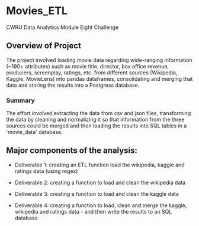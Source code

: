 # Movies_ETL

CWRU Data Analytics Module Eight Challenge


## Overview of Project

The project involved loading movie data regarding wide-ranging information (~190+ attributes) such as movie title,  director, box office revenue, producers, screenplay, ratings, etc. from different sources (Wikipedia, Kaggle, MovieLens) into pandas dataframes, consolidating and merging that data and storing the results into a Postgress database.  

### Summary

The effort involved extracting the data from csv and json files, transforming the data by cleaning and normalizing it so that information from the three sources could be merged and then loading the results into SQL tables in a 'movie_data' database. 

## Major components of the analysis:


* Deliverable 1: creating an ETL function load the wikipedia, kaggle and ratings data (using regex) 

* Deliverable 2: creating a function to load and clean the wikipedia data

* Deliverable 3: creating a function to load and clean the kaggle data

* Deliverable 4: creating a function to load, clean and merge the kaggle, wikipedia and ratings data - and then write the results to an SQL database 